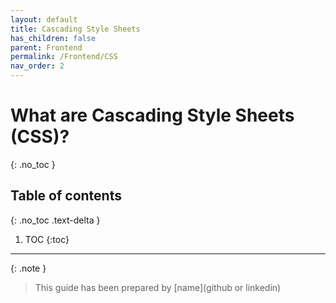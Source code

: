 ```yaml
---
layout: default
title: Cascading Style Sheets
has_children: false
parent: Frontend
permalink: /Frontend/CSS
nav_order: 2
---
```


# What are Cascading Style Sheets (CSS)?
{: .no_toc }

## Table of contents
{: .no_toc .text-delta }

1. TOC
{:toc}

---

{: .note }
> This guide has been prepared by [name](github or linkedin)